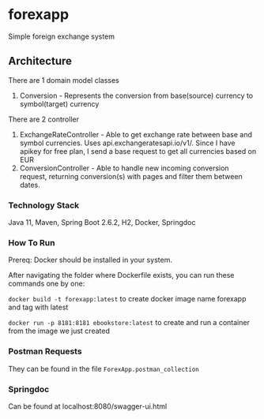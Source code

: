# forexapp
Simple foreign exchange system

## Architecture

There are 1 domain model classes

1. Conversion - Represents the conversion from base(source) currency to symbol(target) currency

There are 2 controller

1. ExchangeRateController - Able to get exchange rate between base and symbol currencies. Uses api.exchangeratesapi.io/v1/. Since I have apikey for free plan, I send a base request to get all currencies based on EUR
2. ConversionController - Able to handle new incoming conversion request, returning conversion(s) with pages and filter them between dates.

### Technology Stack
Java 11, Maven, Spring Boot 2.6.2, H2, Docker, Springdoc

### How To Run

Prereq: Docker should be installed in your system.

After navigating the folder where Dockerfile exists, you can run these commands one by one:

`docker build -t forexapp:latest` to create docker image name forexapp and tag with latest

`docker run -p 8181:8181 ebookstore:latest` to create and run a container from the image we just created

### Postman Requests

They can be found in the file `ForexApp.postman_collection`

### Springdoc

Can be found at localhost:8080/swagger-ui.html
